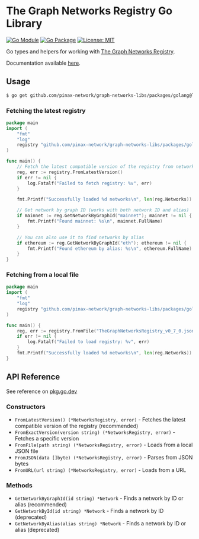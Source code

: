 # The Graph Networks Registry Go Library

[![Go Module](https://img.shields.io/github/v/tag/pinax-network/graph-networks-libs?filter=packages/golang/*&label=go%20module&sort=semver)](https://pkg.go.dev/github.com/pinax-network/graph-networks-libs/packages/golang/lib) [![Go Package](https://pkg.go.dev/badge/github.com/pinax-network/graph-networks-libs/packages/golang.svg)](https://pkg.go.dev/github.com/pinax-network/graph-networks-libs/packages/golang) [![License: MIT](https://img.shields.io/badge/License-MIT-yellow.svg)](https://opensource.org/licenses/MIT)

Go types and helpers for working with [The Graph Networks Registry](https://github.com/graphprotocol/networks-registry).

Documentation available [here](https://pkg.go.dev/github.com/pinax-network/graph-networks-libs/packages/golang/lib).

## Usage

```bash
$ go get github.com/pinax-network/graph-networks-libs/packages/golang@latest
```

### Fetching the latest registry
```go
package main
import (
    "fmt"
    "log"
    registry "github.com/pinax-network/graph-networks-libs/packages/golang/lib"
)

func main() {
    // Fetch the latest compatible version of the registry from networks-registry.thegraph.com
    reg, err := registry.FromLatestVersion()
    if err != nil {
        log.Fatalf("Failed to fetch registry: %v", err)
    }

    fmt.Printf("Successfully loaded %d networks\n", len(reg.Networks))

    // Get network by graph ID (works with both network ID and alias)
    if mainnet := reg.GetNetworkByGraphId("mainnet"); mainnet != nil {
        fmt.Printf("Found mainnet: %s\n", mainnet.FullName)
    }

    // You can also use it to find networks by alias
    if ethereum := reg.GetNetworkByGraphId("eth"); ethereum != nil {
        fmt.Printf("Found ethereum by alias: %s\n", ethereum.FullName)
    }
}
```

### Fetching from a local file
```go
package main
import (
    "fmt"
    "log"
    registry "github.com/pinax-network/graph-networks-libs/packages/golang/lib"
)

func main() {
    reg, err := registry.FromFile("TheGraphNetworksRegistry_v0_7_0.json")
    if err != nil {
        log.Fatalf("Failed to load registry: %v", err)
    }
    fmt.Printf("Successfully loaded %d networks\n", len(reg.Networks))
}
```

## API Reference

See reference on [pkg.go.dev](https://pkg.go.dev/github.com/pinax-network/graph-networks-libs/packages/golang/lib)

### Constructors

- `FromLatestVersion() (*NetworksRegistry, error)` - Fetches the latest compatible version of the registry (recommended)
- `FromExactVersion(version string) (*NetworksRegistry, error)` - Fetches a specific version
- `FromFile(path string) (*NetworksRegistry, error)` - Loads from a local JSON file
- `FromJSON(data []byte) (*NetworksRegistry, error)` - Parses from JSON bytes
- `FromURL(url string) (*NetworksRegistry, error)` - Loads from a URL

### Methods

- `GetNetworkByGraphId(id string) *Network` - Finds a network by ID or alias (recommended)
- `GetNetworkById(id string) *Network` - Finds a network by ID (deprecated)
- `GetNetworkByAlias(alias string) *Network` - Finds a network by ID or alias (deprecated)
